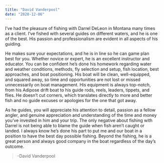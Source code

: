 ```yaml
---
title: "David Vanderpool"
date: "2020-12-06"
---
```


I’ve had the pleasure of fishing with Darrel DeLeon in Montana many times as a client. I’ve fished with several guides on different waters, and he is one of the best. His passion and professionalism are evident in all aspects of his guiding.

He makes sure your expectations, and he is in line so he can game plan best for you. Whether novice or expert, he is an excellent instructor and educator. You can be confident he’s done his homework regarding water and weather conditions, methods, fly selection and setup, fish location, best approaches, and boat positioning. His boat will be clean, well-equipped, and squared away, so time and opportunities are not lost or missed unnecessarily on boat management. His equipment is always top-notch, from his Adipose drift boat to his guide rods, reels, leaders, tippets, and flies. He doesn’t cut corners, which translates directly to more and better fish and no guide excuses or apologies for the one that got away.

As he guides, you will appreciate his attention to detail, passion as a fellow angler, and genuine appreciation and understanding of the time and money you’ve invested in him and your trip. The only negative about fishing with Darrel is not being able to blame the guide when fish aren’t caught or landed. I always know he’s done his part to put me and our boat in a position to have the best day possible fishing. Beyond the fishing, he is a great person and always good company in the boat regardless of the day’s outcome.

> \-David Vanderpool